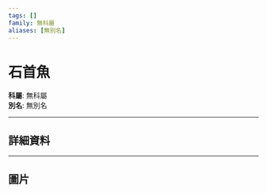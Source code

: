 ```yaml
---
tags: []
family: 無科屬
aliases: [無別名]
---
```


# 石首魚

**科屬**: 無科屬  
**別名**: 無別名  

---

## 詳細資料


---

## 圖片
